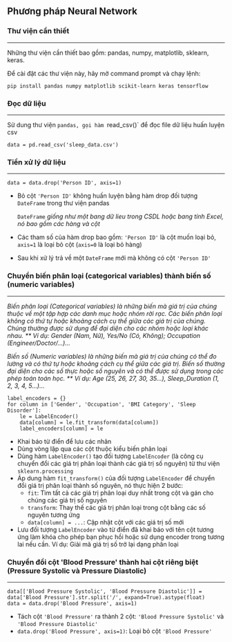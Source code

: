## Phương pháp Neural Network

### Thư viện cần thiết
---
Những thư viện cần thiết bao gồm: pandas, numpy, matplotlib, sklearn, keras.

Để cài đặt các thư viện này, hãy mở command prompt và chạy lệnh:

`pip install pandas numpy matplotlib scikit-learn keras tensorflow`

### Đọc dữ liệu
---
Sử dung thư viện `pandas, gọi hàm `read_csv()` để đọc file dữ liệu huấn luyện csv

`data = pd.read_csv('sleep_data.csv')`

### Tiền xử lý dữ liệu
---
`data = data.drop('Person ID', axis=1)`

+ Bỏ cột `'Person ID'` không huấn luyện bằng hàm drop đối tượng `DateFrame` trong thư viện pandas

  `DateFrame` *giống như một bang dữ lieu trong CSDL hoặc bang tính Excel, nó bao gồm các hàng và cột*

+ Các tham số của hàm drop bao gồm: `'Person ID'` là cột muốn loại bỏ, `axis=1` là loại bỏ cột (`axis=0` là loại bỏ hàng)

+ Sau khi xử lý trả về một `DateFrame` mới mà không có cột `'Person ID'`

### Chuyển biến phân loại (categorical variables) thành biến số (numeric variables)
---
*Biến phân loại (Categorical variables) là những biến mà giá trị của chúng thuộc về một tập hợp các danh mục hoặc nhóm rời rạc. Các biến phân loại không có thứ tự hoặc khoảng cách cụ thể giữa các giá trị của chúng. Chúng thường được sử dụng để đại diện cho các nhóm hoặc loại khác nhau. ** Ví dụ: Gender (Nam, Nữ), Yes/No (Có, Không); Occupation (Engineer/Doctor/...)...*

*Biến số (Numeric variables) là những biến mà giá trị của chúng có thể đo lường và có thứ tự hoặc khoảng cách cụ thể giữa các giá trị. Biến số thường đại diện cho các số thực hoặc số nguyên và có thể được sử dụng trong các phép toán toán học. ** Ví dụ: Age (25, 26, 27, 30, 35...), Sleep_Duration (1, 2, 3, 4, 5...)...*

```
label_encoders = {}
for column in ['Gender', 'Occupation', 'BMI Category', 'Sleep Disorder']:
    le = LabelEncoder()
    data[column] = le.fit_transform(data[column])
    label_encoders[column] = le
```
+ Khai báo từ điển để lưu các nhãn
+ Dùng vòng lặp qua các cột thuộc kiểu biến phân loại
+ Dùng hàm `LabelEncoder()` tạo đối tượng `LabelEncoder` (là công cụ chuyển đổi các giá trị phân loại thành các giá trị số nguyên) từ thư viện `sklearn.processing`
+ Áp dung hàm `fit_transform()` của đối tượng `LabelEncoder` để chuyển đổi giá trị phân loại thành số nguyên, nó thực hiện 2 bước:
  + `fit`: Tìm tất cả các giá trị phân loại duy nhất trong cột và gán cho chúng các giá trị số nguyên
  + `transform`: Thay thế các giá trị phân loại trong cột bằng các số nguyên tương ứng
  + `data[column] = ...`: Cập nhật cột với các giá trị số mới
+ Lưu đối tượng `LabelEncoder` vào từ điển đã khai báo với tên cột tương ứng làm khóa cho phép bạn phục hồi hoặc sử dụng encoder trong tương lai nếu cần. Ví dụ: Giải mã giá trị số trở lại dạng phân loại

### Chuyển đổi cột 'Blood Pressure' thành hai cột riêng biệt (Pressure Systolic và Pressure Diastolic)
---
```
data[['Blood Pressure Systolic', 'Blood Pressure Diastolic']] = data['Blood Pressure'].str.split('/', expand=True).astype(float)
data = data.drop('Blood Pressure', axis=1)
```
+ Tách cột `'Blood Pressure'` ra thành 2 cột: `'Blood Pressure Systolic'` và `'Blood Pressure Diastolic'`
+ `data.drop('Blood Pressure', axis=1)`: Loại bỏ cột `'Blood Pressure'`
